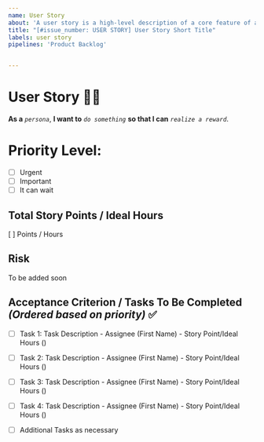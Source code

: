 ```yaml
---
name: User Story
about: 'A user story is a high-level description of a core feature of a software system written from the perspective of an end-user.'
title: "[#issue_number: USER STORY] User Story Short Title"
labels: user story
pipelines: 'Product Backlog'


---
```


# User Story :curly_haired_man:

**As a** *`persona`*, **I want to** *`do something`* **so that I can** *`realize a reward`*.

# Priority Level:
- [ ] Urgent
- [ ] Important
- [ ] It can wait

## Total Story Points / Ideal Hours
[ ] Points / Hours

## Risk
To be added soon

## Acceptance Criterion / Tasks To Be Completed _(Ordered based on priority)_ :white_check_mark:
- [ ] Task 1: Task Description - Assignee (First Name) - Story Point/Ideal Hours ()
- [ ] Task 2: Task Description - Assignee (First Name) - Story Point/Ideal Hours ()
- [ ] Task 3: Task Description - Assignee (First Name) - Story Point/Ideal Hours ()
- [ ] Task 4: Task Description - Assignee (First Name) - Story Point/Ideal Hours ()
- [ ] Additional Tasks as necessary

